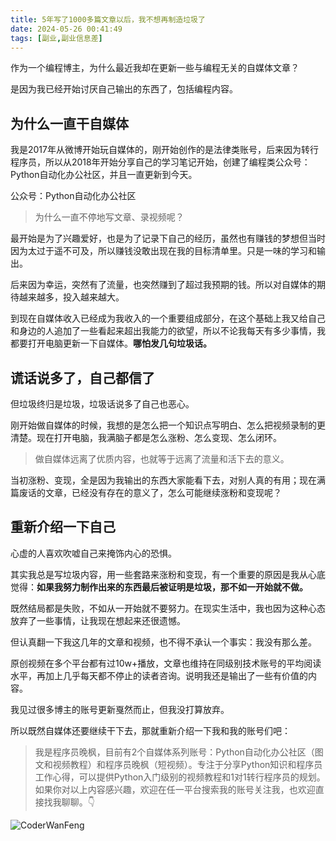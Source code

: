 ```yaml
---
title: 5年写了1000多篇文章以后，我不想再制造垃圾了
date: 2024-05-26 00:41:49
tags: [副业,副业信息差]
---
```


作为一个编程博主，为什么最近我却在更新一些与编程无关的自媒体文章？

是因为我已经开始讨厌自己输出的东西了，包括编程内容。

## 为什么一直干自媒体

我是2017年从微博开始玩自媒体的，刚开始创作的是法律类账号，后来因为转行程序员，所以从2018年开始分享自己的学习笔记开始，创建了编程类公众号：Python自动化办公社区，并且一直更新到今天。

公众号：Python自动化办公社区

> 为什么一直不停地写文章、录视频呢？

最开始是为了兴趣爱好，也是为了记录下自己的经历，虽然也有赚钱的梦想但当时因为太过于遥不可及，所以赚钱没敢出现在我的目标清单里。只是一味的学习和输出。

后来因为幸运，突然有了流量，也突然赚到了超过我预期的钱。所以对自媒体的期待越来越多，投入越来越大。

到现在自媒体收入已经成为我收入的一个重要组成部分，在这个基础上我又给自己和身边的人追加了一些看起来超出我能力的欲望，所以不论我每天有多少事情，我都要打开电脑更新一下自媒体。**哪怕发几句垃圾话。**

## 谎话说多了，自己都信了

但垃圾终归是垃圾，垃圾话说多了自己也恶心。

刚开始做自媒体的时候，我想的是怎么把一个知识点写明白、怎么把视频录制的更清楚。现在打开电脑，我满脑子都是怎么涨粉、怎么变现、怎么闭环。

> 做自媒体远离了优质内容，也就等于远离了流量和活下去的意义。

当初涨粉、变现，全是因为我输出的东西大家能看下去，对别人真的有用；现在满篇废话的文章，已经没有存在的意义了，怎么可能继续涨粉和变现呢？

## 重新介绍一下自己

心虚的人喜欢吹嘘自己来掩饰内心的恐惧。

其实我总是写垃圾内容，用一些套路来涨粉和变现，有一个重要的原因是我从心底觉得：**如果我努力制作出来的东西最后被证明是垃圾，那不如一开始就不做。**

既然结局都是失败，不如从一开始就不要努力。在现实生活中，我也因为这种心态放弃了一些事情，让我现在想起来还很遗憾。

但认真翻一下我这几年的文章和视频，也不得不承认一个事实：我没有那么差。

原创视频在多个平台都有过10w+播放，文章也维持在同级别技术账号的平均阅读水平，再加上几乎每天都不停止的读者咨询。说明我还是输出了一些有价值的内容。

我见过很多博主的账号更新戛然而止，但我没打算放弃。

所以既然自媒体还要继续干下去，那就重新介绍一下我和我的账号们吧：

> 我是程序员晚枫，目前有2个自媒体系列账号：Python自动化办公社区（图文和视频教程）和程序员晚枫（短视频）。专注于分享Python知识和程序员工作心得，可以提供Python入门级别的视频教程和1对1转行程序员的规划。如果你对以上内容感兴趣，欢迎在任一平台搜索我的账号关注我，也欢迎直接找我聊聊。👇

![CoderWanFeng](https://cos.python-office.com/wechat/qr-code.jpg)